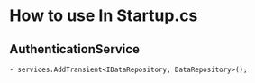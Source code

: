 # How to use In Startup.cs

## AuthenticationService
    - services.AddTransient<IDataRepository, DataRepository>();